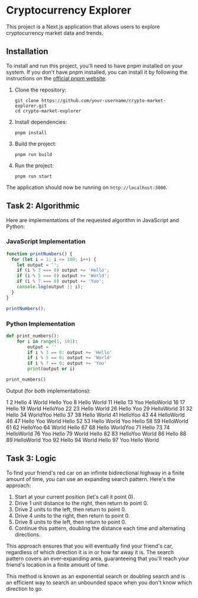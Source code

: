# Cryptocurrency Explorer

This project is a Next.js application that allows users to explore cryptocurrency market data and trends.

## Installation

To install and run this project, you'll need to have pnpm installed on your system. If you don't have pnpm installed, you can install it by following the instructions on the [official pnpm website](https://pnpm.io/installation).

1. Clone the repository:

   ```
   git clone https://github.com/your-username/crypto-market-explorer.git
   cd crypto-market-explorer
   ```
2. Install dependencies:

   ```
   pnpm install
   ```
3. Build the project:

   ```
   pnpm run build
   ```
4. Run the project:

   ```
   pnpm run start
   ```

The application should now be running on `http://localhost:3000`.

## Task 2: Algorithmic

Here are implementations of the requested algorithm in JavaScript and Python:

### JavaScript Implementation

```javascript
function printNumbers() {
  for (let i = 1; i <= 100; i++) {
    let output = '';
    if (i % 3 === 0) output += 'Hello';
    if (i % 5 === 0) output += 'World';
    if (i % 7 === 0) output += 'Yoo';
    console.log(output || i);
  }
}

printNumbers();
```

### Python Implementation

```python
def print_numbers():
    for i in range(1, 101):
        output = ''
        if i % 3 == 0: output += 'Hello'
        if i % 5 == 0: output += 'World'
        if i % 7 == 0: output += 'Yoo'
        print(output or i)

print_numbers()
```

Output (for both implementations):

1
2
Hello
4
World
Hello
Yoo
8
Hello
World
11
Hello
13
Yoo
HelloWorld
16
17
Hello
19
World
HelloYoo
22
23
Hello
World
26
Hello
Yoo
29
HelloWorld
31
32
Hello
34
WorldYoo
Hello
37
38
Hello
World
41
HelloYoo
43
44
HelloWorld
46
47
Hello
Yoo
World
Hello
52
53
Hello
World
Yoo
Hello
58
59
HelloWorld
61
62
HelloYoo
64
World
Hello
67
68
Hello
WorldYoo
71
Hello
73
74
HelloWorld
76
Yoo
Hello
79
World
Hello
82
83
HelloYoo
World
86
Hello
88
89
HelloWorld
Yoo
92
Hello
94
World
Hello
97
Yoo
Hello
World

## Task 3: Logic

To find your friend's red car on an infinite bidirectional highway in a finite amount of time, you can use an expanding search pattern. Here's the approach:

1. Start at your current position (let's call it point 0).
2. Drive 1 unit distance to the right, then return to point 0.
3. Drive 2 units to the left, then return to point 0.
4. Drive 4 units to the right, then return to point 0.
5. Drive 8 units to the left, then return to point 0.
6. Continue this pattern, doubling the distance each time and alternating directions.

This approach ensures that you will eventually find your friend's car, regardless of which direction it is in or how far away it is. The search pattern covers an ever-expanding area, guaranteeing that you'll reach your friend's location in a finite amount of time.

This method is known as an exponential search or doubling search and is an efficient way to search an unbounded space when you don't know which direction to go.
